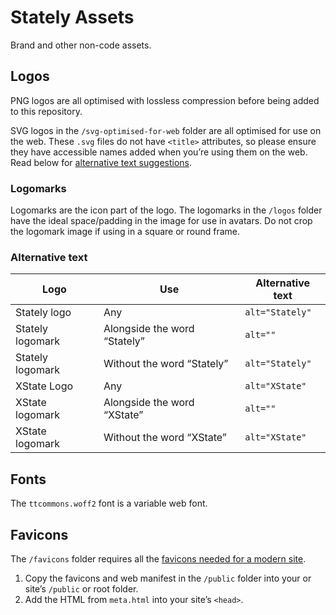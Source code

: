# Stately Assets

Brand and other non-code assets.

## Logos

PNG logos are all optimised with lossless compression before being added to this repository.

SVG logos in the `/svg-optimised-for-web` folder are all optimised for use on the web. These `.svg` files do not have `<title>` attributes, so please ensure they have accessible names added when you’re using them on the web. Read below for [alternative text suggestions](#alternative-text).

### Logomarks

Logomarks are the icon part of the logo. The logomarks in the `/logos` folder have the ideal space/padding in the image for use in avatars. Do not crop the logomark image if using in a square or round frame.

### Alternative text

| Logo             | Use                          | Alternative text |
|------------------|------------------------------|------------------|
| Stately logo     | Any                          |`alt="Stately"`   |
| Stately logomark | Alongside the word “Stately” |`alt=""`          |
| Stately logomark | Without the word “Stately”   |`alt="Stately"`   |
| XState Logo      | Any                          |`alt="XState"`    |
| XState logomark  | Alongside the word “XState”  |`alt=""`          |
| XState logomark  | Without the word “XState”    |`alt="XState"`    |

## Fonts

The `ttcommons.woff2` font is a variable web font.

## Favicons

The `/favicons` folder requires all the [favicons needed for a modern site](https://evilmartians.com/chronicles/how-to-favicon-in-2021-six-files-that-fit-most-needs).

1. Copy the favicons and web manifest in the `/public` folder into your or site’s `/public` or root folder.
2. Add the HTML from `meta.html` into your site’s `<head>`.